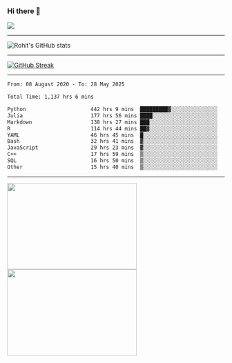### Hi there 👋

 ![](https://komarev.com/ghpvc/?username=RohitRathore1&color=blueviolet)

<hr/>

![Rohit's GitHub stats](https://github-readme-stats.vercel.app/api?username=RohitRathore1&show_icons=true&theme=transparent)

<hr/>

[![GitHub Streak](http://github-readme-streak-stats.herokuapp.com?user=RohitRathore1&theme=dark&mode=weekly)](https://git.io/streak-stats)

<hr/>

<!--START_SECTION:waka-->

```txt
From: 08 August 2020 - To: 28 May 2025

Total Time: 1,137 hrs 6 mins

Python                     442 hrs 9 mins  █████████▓░░░░░░░░░░░░░░░   38.88 %
Julia                      177 hrs 56 mins ████░░░░░░░░░░░░░░░░░░░░░   15.65 %
Markdown                   138 hrs 27 mins ███░░░░░░░░░░░░░░░░░░░░░░   12.18 %
R                          114 hrs 44 mins ██▓░░░░░░░░░░░░░░░░░░░░░░   10.09 %
YAML                       46 hrs 45 mins  █░░░░░░░░░░░░░░░░░░░░░░░░   04.11 %
Bash                       32 hrs 41 mins  ▓░░░░░░░░░░░░░░░░░░░░░░░░   02.87 %
JavaScript                 29 hrs 23 mins  ▓░░░░░░░░░░░░░░░░░░░░░░░░   02.58 %
C++                        17 hrs 59 mins  ▒░░░░░░░░░░░░░░░░░░░░░░░░   01.58 %
SQL                        16 hrs 50 mins  ▒░░░░░░░░░░░░░░░░░░░░░░░░   01.48 %
Other                      15 hrs 40 mins  ▒░░░░░░░░░░░░░░░░░░░░░░░░   01.38 %
```

<!--END_SECTION:waka-->

<hr/>

<p>
  <img src="https://wakatime.com/share/@TeAmp0is0N/3935ee43-08a3-493e-8b95-60c1f9204b15.svg" width="300" height="200">
  <img src="https://wakatime.com/share/@TeAmp0is0N/8717aacc-7340-44e0-abb1-987dc9823fcd.svg" width="300" height="200">
</p>




